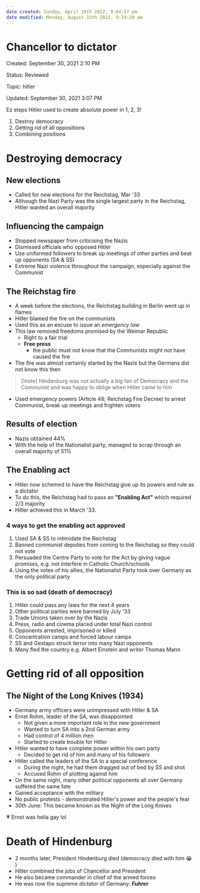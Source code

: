 ```yaml
---
date created: Sunday, April 10th 2022, 9:04:57 pm
date modified: Monday, August 15th 2022, 9:29:20 am
---
```


# Chancellor to dictator

Created: September 30, 2021 2:10 PM

Status: Reviewed

Topic: hitler

Updated: September 30, 2021 3:07 PM

Ez steps Hitler used to create absolute power in 1, 2, 3!

1. Destroy democracy
2. Getting rid of all oppositions
3. Combining positions

# Destroying democracy

## New elections

- Called for new elections for the Reichstag, Mar '33
- Although the Nazi Party was the single largest party in the Reichstag, Hitler wanted an overall majority

## Influencing the campaign

- Stopped newspaper from criticising the Nazis
- Dismissed officials who opposed Hitler
- Use uniformed followers to break up meetings of other parties and beat up opponents (SA & SS)
- Extreme Nazi violence throughout the campaign, especially against the Communist

## The Reichstag fire

- A week before the elections, the Reichstag building in Berlin went up in flames
- Hitler blamed the fire on the communists
- Used this as an excuse to issue an *emergency law*
- This law removed freedoms promised by the Weimar Republic
    - Right to a fair trial
    - **Free press**
	    - the public must not know that the Communists might not have caused the fire
- The fire was almost certainly started by the Nazis but the Germans did not know this then

> [!note] Hindenburg was not actually a big fan of Democracy and the Communist and was happy to oblige when Hitler came to him

- Used emergency powers (Article 48; Reichstag Fire Decree) to arrest Communist, break up meetings and frighten voters

## Results of election

- Nazis obtained 44%
- With the help of the Nationalist party, managed to scrap through an overall majority of 51%

## The Enabling act

- Hitler now schemed to have the Reichstag give up its powers and rule as a dictator
- To do this, the Reichstag had to pass an **"Enabling Act"** which required 2/3 majority
- Hitler achieved this in March '33.

### 4 ways to get the enabling act approved

1. Used SA & SS to intimidate the Reichstag
2. Banned communist deputies from coming to the Reichstag so they could not vote
3. Persuaded the Centre Party to vote for the Act by giving vague promises, e.g. not interfere in Catholic Church/schools
4. Using the votes of his allies, the Nationalist Party took over Germany as the only political party

### This is so sad (death of democracy)

1. Hitler could pass any laws for the next 4 years
2. Other political parties were banned by July '33
3. Trade Unions taken over by the Nazis
4. Press, radio and cinema placed under total Nazi control
5. Opponents arrested, imprisoned or killed
6. Concentration camps and forced labour camps
7. SS and Gestapo struck terror into many Nazi opponents
8. Many fled the country e.g. Albert Einstein and writer Thomas Mann

# Getting rid of all opposition

## The Night of the Long Knives (1934)

- Germany army officers were unimpressed with Hitler & SA
- Ernst Rohm, leader of the SA, was disappointed
    - Not given a more important role in the new government
    - Wanted to turn SA into a 2nd German army
    - Had control of 4 million men
    - Started to create trouble for Hitler
- Hitler wanted to have complete power within his own party
	- Decided to get rid of him and many of his followers
- Hitler called the leaders of the SA to a special conference
	- During the night, he had them dragged out of bed by SS and shot
	- Accused Rohm of plotting against him
- On the same night, many other political opponents all over Germany suffered the same fate
- Gained acceptance with the military
- No public protests - demonstrated Hitler's power and the people's fear
- 30th June: This became known as the Night of the Long Knives

<aside>
💗  Ernst was hella gay lol

</aside>

# Death of Hindenburg

- 2 months later, President Hindenburg died (democracy died with him 😭 )
- Hitler combined the jobs of Chancellor and President
- He also became commander in chief of the armed forces
- He was now the supreme *dictator* of Germany: ***Fuhrer***